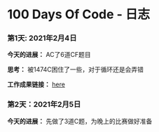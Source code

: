 # 100 Days Of Code - 日志

### 第1天: 2021年2月4日

**今天的进展：** AC了6道CF题目

**思考：** 被1474C困住了一些，对于循环还是会弄错

**工作成果链接：** [here](https://www.luogu.com.cn/record/list?user=348831)


### 第2天：2021年2月5日

**今天的进展：** 先做了3道C题，为晚上的比赛做好准备
